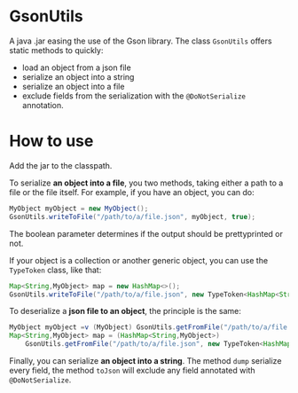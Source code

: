 # GsonUtils
A java .jar easing the use of the Gson library. The class `GsonUtils` offers static methods to quickly:
* load an object from a json file
* serialize an object into a string
* serialize an object into a file
* exclude fields from the serialization with the `@DoNotSerialize` annotation.

# How to use

Add the jar to the classpath.

To serialize __an object into a file__, you two methods, taking either a path to a file or the file itself. For example, 
if you have an object, you can do:

```java
MyObject myObject = new MyObject();
GsonUtils.writeToFile("/path/to/a/file.json", myObject, true);
```

The boolean parameter determines if the output should be prettyprinted or not.

If your object is a collection or another generic object, you can use the `TypeToken` class, like that:

```java
Map<String,MyObject> map = new HashMap<>();
GsonUtils.writeToFile("/path/to/a/file.json", new TypeToken<HashMap<String,MyObject>>(){}, true);
```

To deserialize a __json file to an object__, the principle is the same:

```java
MyObject myObject =v (MyObject) GsonUtils.getFromFile("/path/to/a/file.json", new MyObject());
Map<String,MyObject> map = (HashMap<String,MyObject>)
    GsonUtils.getFromFile("/path/to/a/file.json", new TypeToken<HashMap<String,MyObject>>(){});
```

Finally, you can serialize __an object into a string__. The method `dump` serialize every field, the method `toJson` will 
exclude any field annotated with `@DoNotSerialize`.
